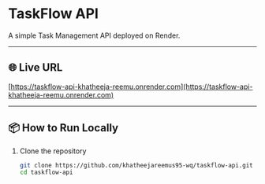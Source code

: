 # TaskFlow API

A simple Task Management API deployed on Render.

---

## 🌐 Live URL

[https://taskflow-api-khatheeja-reemu.onrender.com](https://taskflow-api-khatheeja-reemu.onrender.com)

---

## 📦 How to Run Locally

1. Clone the repository  
   ```bash
   git clone https://github.com/khatheejareemus95-wq/taskflow-api.git
   cd taskflow-api
   

